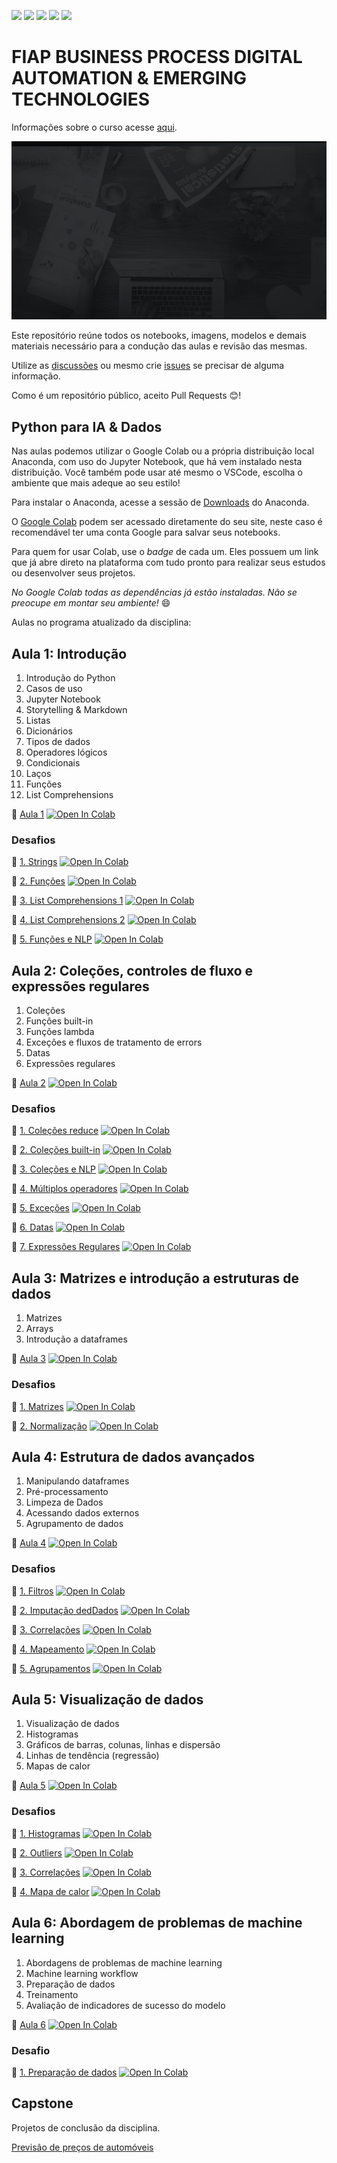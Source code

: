 ![](https://img.shields.io/github/repo-size/michelpf/fiap-bpm-python-dados-ia)
![](https://img.shields.io/github/issues/michelpf/fiap-bpm-python-dados-ia)
![](https://img.shields.io/github/stars/michelpf/fiap-bpm-python-dados-ia)
![](https://img.shields.io/github/watchers/michelpf/fiap-bpm-python-dados-ia)
![](https://img.shields.io/github/last-commit/michelpf/fiap-bpm-python-dados-ia)


# FIAP BUSINESS PROCESS DIGITAL AUTOMATION & EMERGING TECHNOLOGIES

Informações sobre o curso acesse [aqui](https://www.fiap.com.br/mba/mba-em-gestao-por-processos/).

![alt text](/bpm.jpg)

Este repositório reúne todos os notebooks, imagens, modelos e demais materiais necessário para a condução das aulas e revisão das mesmas.

Utilize as [discussões](https://github.com/michelpf/fiap-bpm-python-dados-ia/discussions) ou mesmo crie [issues](https://github.com/michelpf/fiap-bpm-python-dados-ia/issues) se precisar de alguma informação.

Como é um repositório público, aceito Pull Requests 😊!

## Python para IA & Dados

Nas aulas podemos utilizar o Google Colab ou a própria distribuição local Anaconda, com uso do Jupyter Notebook, que há vem instalado nesta distribuição. Você também pode usar até mesmo o VSCode, escolha o ambiente que mais adeque ao seu estilo!

Para instalar o Anaconda, acesse a sessão de [Downloads](https://www.anaconda.com/download) do Anaconda.

O [Google Colab](https://colab.research.google.com/) podem ser acessado diretamente do seu site, neste caso é recomendável ter uma conta Google para salvar seus notebooks.

Para quem for usar Colab, use o _badge_ de cada um. Eles possuem um link que já abre direto na plataforma com tudo pronto para realizar seus estudos ou desenvolver seus projetos.

_No Google Colab todas as dependências já estão instaladas. Não se preocupe em montar seu ambiente!_ 😄

Aulas no programa atualizado da disciplina:

## Aula 1: Introdução

1. Introdução do Python
2. Casos de uso
3. Jupyter Notebook
4. Storytelling & Markdown
5. Listas
6. Dicionários
7. Tipos de dados
8. Operadores lógicos
9. Condicionais
10. Laços
11. Funções
12. List Comprehensions

📙 [Aula 1](https://github.com/michelpf/fiap-bpm-python-dados-ia/blob/main/aula-1-introducao-listas/aula-1.ipynb) [![Open In Colab](https://colab.research.google.com/assets/colab-badge.svg)](https://colab.research.google.com/github/michelpf/fiap-bpm-python-dados-ia/blob/main/aula-1-introducao-listas/aula-1.ipynb) 


### Desafios

📘 [1. Strings](https://github.com/michelpf/fiap-bpm-python-dados-ia/blob/main/aula-1-introducao-listas/aula-1-desafio-1.ipynb) [![Open In Colab](https://colab.research.google.com/assets/colab-badge.svg)](https://colab.research.google.com/github/michelpf/fiap-bpm-python-dados-ia/blob/main/aula-1-introducao-listas/aula-1-desafio-1.ipynb) 

📘 [2. Funções](https://github.com/michelpf/fiap-bpm-python-dados-ia/blob/main/aula-1-introducao-listas/aula-1-desafio-2.ipynb) [![Open In Colab](https://colab.research.google.com/assets/colab-badge.svg)](https://colab.research.google.com/github/michelpf/fiap-bpm-python-dados-ia/blob/main/aula-1-introducao-listas/aula-1-desafio-2.ipynb) 

📘 [3. List Comprehensions 1](https://github.com/michelpf/fiap-bpm-python-dados-ia/blob/main/aula-1-introducao-listas/aula-1-desafio-3.ipynb) [![Open In Colab](https://colab.research.google.com/assets/colab-badge.svg)](https://colab.research.google.com/github/michelpf/fiap-bpm-python-dados-ia/blob/main/aula-1-introducao-listas/aula-1-desafio-3.ipynb) 

📘 [4. List Comprehensions 2](https://github.com/michelpf/fiap-bpm-python-dados-ia/blob/main/aula-1-introducao-listas/aula-1-desafio-4.ipynb) [![Open In Colab](https://colab.research.google.com/assets/colab-badge.svg)](https://colab.research.google.com/github/michelpf/fiap-bpm-python-dados-ia/blob/main/aula-1-introducao-listas/aula-1-desafio-4.ipynb) 

📘 [5. Funções e NLP](https://github.com/michelpf/fiap-bpm-python-dados-ia/blob/main/aula-1-introducao-listas/aula-1-desafio-5.ipynb) [![Open In Colab](https://colab.research.google.com/assets/colab-badge.svg)](https://colab.research.google.com/github/michelpf/fiap-bpm-python-dados-ia/blob/main/aula-1-introducao-listas/aula-1-desafio-5.ipynb) 

## Aula 2: Coleções, controles de fluxo e expressões regulares

1. Coleções
2. Funções built-in
3. Funções lambda
4. Exceções e fluxos de tratamento de errors
5. Datas
6. Expressões regulares

📙 [Aula 2](https://github.com/michelpf/fiap-bpm-python-dados-ia/blob/main/aula-2-colecoes-excecoes-datas-regex/aula-2.ipynb) [![Open In Colab](https://colab.research.google.com/assets/colab-badge.svg)](https://colab.research.google.com/github/michelpf/fiap-bpm-python-dados-ia/blob/main/aula-2-colecoes-excecoes-datas-regex/aula-2.ipynb) 


### Desafios

📘 [1. Coleções reduce](https://github.com/michelpf/fiap-bpm-python-dados-ia/blob/main/aula-2-colecoes-excecoes-datas-regex/aula-2-desafio-1.ipynb) [![Open In Colab](https://colab.research.google.com/assets/colab-badge.svg)](https://colab.research.google.com/github/michelpf/fiap-bpm-python-dados-ia/blob/main/aula-2-colecoes-excecoes-datas-regex/aula-2-desafio-1.ipynb) 

📘 [2. Coleções built-in](https://github.com/michelpf/fiap-bpm-python-dados-ia/blob/main/aula-2-colecoes-excecoes-datas-regex/aula-2-desafio-2.ipynb) [![Open In Colab](https://colab.research.google.com/assets/colab-badge.svg)](https://colab.research.google.com/github/michelpf/fiap-bpm-python-dados-ia/blob/main/aula-2-colecoes-excecoes-datas-regex/aula-2-desafio-2.ipynb) 

📘 [3. Coleções e NLP](https://github.com/michelpf/fiap-bpm-python-dados-ia/blob/main/aula-2-colecoes-excecoes-datas-regex/aula-2-desafio-3.ipynb) [![Open In Colab](https://colab.research.google.com/assets/colab-badge.svg)](https://colab.research.google.com/github/michelpf/fiap-bpm-python-dados-ia/blob/main/aula-2-colecoes-excecoes-datas-regex/aula-2-desafio-3.ipynb) 

📘 [4. Múltiplos operadores](https://github.com/michelpf/fiap-bpm-python-dados-ia/blob/main/aula-2-colecoes-excecoes-datas-regex/aula-2-desafio-4.ipynb) [![Open In Colab](https://colab.research.google.com/assets/colab-badge.svg)](https://colab.research.google.com/github/michelpf/fiap-bpm-python-dados-ia/blob/main/aula-2-colecoes-excecoes-datas-regex/aula-2-desafio-4.ipynb) 

📘 [5. Exceções](https://github.com/michelpf/fiap-bpm-python-dados-ia/blob/main/aula-2-colecoes-excecoes-datas-regex/aula-2-desafio-5.ipynb) [![Open In Colab](https://colab.research.google.com/assets/colab-badge.svg)](https://colab.research.google.com/github/michelpf/fiap-bpm-python-dados-ia/blob/main/aula-2-colecoes-excecoes-datas-regex/aula-2-desafio-5.ipynb) 

📘 [6. Datas](https://github.com/michelpf/fiap-bpm-python-dados-ia/blob/main/aula-2-colecoes-excecoes-datas-regex/aula-2-desafio-6.ipynb) [![Open In Colab](https://colab.research.google.com/assets/colab-badge.svg)](https://colab.research.google.com/github/michelpf/fiap-bpm-python-dados-ia/blob/main/aula-2-colecoes-excecoes-datas-regex/aula-2-desafio-6.ipynb) 

📘 [7. Expressões Regulares](https://github.com/michelpf/fiap-bpm-python-dados-ia/blob/main/aula-2-colecoes-excecoes-datas-regex/aula-2-desafio-7.ipynb) [![Open In Colab](https://colab.research.google.com/assets/colab-badge.svg)](https://colab.research.google.com/github/michelpf/fiap-bpm-python-dados-ia/blob/main/aula-2-colecoes-excecoes-datas-regex/aula-2-desafio-7.ipynb) 


## Aula 3: Matrizes e introdução a estruturas de dados

1. Matrizes
2. Arrays
3. Introdução a dataframes

📙 [Aula 3](https://github.com/michelpf/fiap-bpm-python-dados-ia/blob/main/aula-3-numpy-pandas/aula-3.ipynb) [![Open In Colab](https://colab.research.google.com/assets/colab-badge.svg)](https://colab.research.google.com/github/michelpf/fiap-bpm-python-dados-ia/blob/main/aula-3-numpy-pandas/aula-3.ipynb) 


### Desafios

📘 [1. Matrizes](https://github.com/michelpf/fiap-bpm-python-dados-ia/blob/main/aula-3-numpy-pandas/aula-3-desafio-1.ipynb) [![Open In Colab](https://colab.research.google.com/assets/colab-badge.svg)](https://colab.research.google.com/github/michelpf/fiap-bpm-python-dados-ia/blob/main/aula-3-numpy-pandas/aula-3-desafio-1.ipynb) 

📘 [2. Normalização](https://github.com/michelpf/fiap-bpm-python-dados-ia/blob/main/aula-3-numpy-pandas/aula-3-desafio-2.ipynb) [![Open In Colab](https://colab.research.google.com/assets/colab-badge.svg)](https://colab.research.google.com/github/michelpf/fiap-bpm-python-dados-ia/blob/main/aula-3-numpy-pandas/aula-3-desafio-2.ipynb) 

## Aula 4: Estrutura de dados avançados

1. Manipulando dataframes
2. Pré-processamento
3. Limpeza de Dados
4. Acessando dados externos
5. Agrupamento de dados

📙 [Aula 4](https://github.com/michelpf/fiap-bpm-python-dados-ia/blob/main/aula-4-estruturas-de-dados-avancados/aula-4.ipynb) [![Open In Colab](https://colab.research.google.com/assets/colab-badge.svg)](https://colab.research.google.com/github/michelpf/fiap-bpm-python-dados-ia/blob/main/aula-4-estruturas-de-dados-avancados/aula-4.ipynb) 


### Desafios

📘 [1. Filtros](https://github.com/michelpf/fiap-bpm-python-dados-ia/blob/main/aula-4-estruturas-de-dados-avancados/aula-4-desafio-1.ipynb) [![Open In Colab](https://colab.research.google.com/assets/colab-badge.svg)](https://colab.research.google.com/github/michelpf/fiap-bpm-python-dados-ia/blob/main/aula-4-estruturas-de-dados-avancados/aula-4-desafio-1.ipynb) 

📘 [2. Imputação dedDados](https://github.com/michelpf/fiap-bpm-python-dados-ia/blob/main/aula-4-estruturas-de-dados-avancados/aula-4-desafio-2.ipynb) [![Open In Colab](https://colab.research.google.com/assets/colab-badge.svg)](https://colab.research.google.com/github/michelpf/fiap-bpm-python-dados-ia/blob/main/aula-4-estruturas-de-dados-avancados/aula-4-desafio-2.ipynb) 

📘 [3. Correlações](https://github.com/michelpf/fiap-bpm-python-dados-ia/blob/main/aula-4-estruturas-de-dados-avancados/aula-4-desafio-3.ipynb) [![Open In Colab](https://colab.research.google.com/assets/colab-badge.svg)](https://colab.research.google.com/github/michelpf/fiap-bpm-python-dados-ia/blob/main/aula-4-estruturas-de-dados-avancados/aula-4-desafio-3.ipynb) 

📘 [4. Mapeamento](https://github.com/michelpf/fiap-bpm-python-dados-ia/blob/main/aula-4-estruturas-de-dados-avancados/aula-4-desafio-4.ipynb) [![Open In Colab](https://colab.research.google.com/assets/colab-badge.svg)](https://colab.research.google.com/github/michelpf/fiap-bpm-python-dados-ia/blob/main/aula-4-estruturas-de-dados-avancados/aula-4-desafio-4.ipynb) 

📘 [5. Agrupamentos](https://github.com/michelpf/fiap-bpm-python-dados-ia/blob/main/aula-4-estruturas-de-dados-avancados/aula-4-desafio-5.ipynb) [![Open In Colab](https://colab.research.google.com/assets/colab-badge.svg)](https://colab.research.google.com/github/michelpf/fiap-bpm-python-dados-ia/blob/main/aula-4-estruturas-de-dados-avancados/aula-4-desafio-5.ipynb) 


## Aula 5: Visualização de dados

1. Visualização de dados
2. Histogramas
3. Gráficos de barras, colunas, linhas e dispersão
4. Linhas de tendência (regressão)
5. Mapas de calor

📙 [Aula 5](https://github.com/michelpf/fiap-bpm-python-dados-ia/blob/main/aula-5-visualizacao-de-dados/aula-5.ipynb) [![Open In Colab](https://colab.research.google.com/assets/colab-badge.svg)](https://colab.research.google.com/github/michelpf/fiap-bpm-python-dados-ia/blob/main/aula-5-visualizacao-de-dados/aula-5.ipynb) 


### Desafios

📘 [1. Histogramas](https://github.com/michelpf/fiap-bpm-python-dados-ia/blob/main/aula-5-visualizacao-de-dados/aula-5-desafio-1.ipynb) [![Open In Colab](https://colab.research.google.com/assets/colab-badge.svg)](https://colab.research.google.com/github/michelpf/fiap-bpm-python-dados-ia/blob/main/aula-5-visualizacao-de-dados/aula-5-desafio-1.ipynb) 

📘 [2. Outliers](https://github.com/michelpf/fiap-bpm-python-dados-ia/blob/main/aula-5-visualizacao-de-dados/aula-5-desafio-2.ipynb) [![Open In Colab](https://colab.research.google.com/assets/colab-badge.svg)](https://colab.research.google.com/github/michelpf/fiap-bpm-python-dados-ia/blob/main/aula-5-visualizacao-de-dados/aula-5-desafio-2.ipynb) 

📘 [3. Correlações](https://github.com/michelpf/fiap-bpm-python-dados-ia/blob/main/aula-5-visualizacao-de-dados/aula-5-desafio-3.ipynb) [![Open In Colab](https://colab.research.google.com/assets/colab-badge.svg)](https://colab.research.google.com/github/michelpf/fiap-bpm-python-dados-ia/blob/main/aula-5-visualizacao-de-dados/aula-5-desafio-3.ipynb) 

📘 [4. Mapa de calor](https://github.com/michelpf/fiap-bpm-python-dados-ia/blob/main/aula-5-visualizacao-de-dados/aula-5-desafio-4.ipynb) [![Open In Colab](https://colab.research.google.com/assets/colab-badge.svg)](https://colab.research.google.com/github/michelpf/fiap-bpm-python-dados-ia/blob/main/aula-5-visualizacao-de-dados/aula-5-desafio-4.ipynb) 


## Aula 6: Abordagem de problemas de machine learning

1. Abordagens de problemas de machine learning
2. Machine learning workflow
3. Preparação de dados
4. Treinamento
5. Avaliação de indicadores de sucesso do modelo

📙 [Aula 6](https://github.com/michelpf/fiap-bpm-python-dados-ia/blob/main/aula-6-machine-learning-pipeline/aula-6.ipynb) [![Open In Colab](https://colab.research.google.com/assets/colab-badge.svg)](https://colab.research.google.com/github/michelpf/fiap-bpm-python-dados-ia/blob/main/aula-6-machine-learning-pipeline/aula-6.ipynb) 


### Desafio

📘 [1. Preparação de dados](https://github.com/michelpf/fiap-bpm-python-dados-ia/blob/main/aula-6-machine-learning-pipeline/aula-6-desafio-1.ipynb) [![Open In Colab](https://colab.research.google.com/assets/colab-badge.svg)](https://colab.research.google.com/github/michelpf/fiap-bpm-python-dados-ia/blob/main/aula-6-machine-learning-pipeline/aula-6-desafio-1.ipynb) 

## Capstone

Projetos de conclusão da disciplina.

[Previsão de preços de automóveis](https://github.com/michelpf/fiap-bpm-python-dados-ia-estimativa-precos-automoveis)
